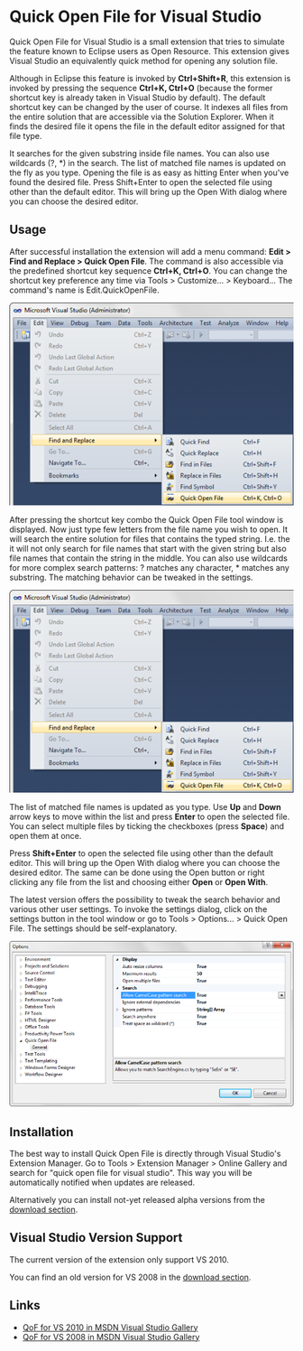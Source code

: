 Quick Open File for Visual Studio
=================================

Quick Open File for Visual Studio is a small extension that tries to simulate the feature known to Eclipse users as Open Resource. This extension gives Visual Studio an equivalently quick method for opening any solution file.

Although in Eclipse this feature is invoked by <b>Ctrl+Shift+R</b>, this extension is invoked by pressing the sequence <b>Ctrl+K, Ctrl+O</b> (because the former shortcut key is already taken in Visual Studio by default). The default shortcut key can be changed by the user of course. It indexes all files from the entire solution that are accessible via the Solution Explorer. When it finds the desired file it opens the file in the default editor assigned for that file type.

It searches for the given substring inside file names. You can also use wildcards (?, *) in the search. The list of matched file names is updated on the fly as you type. Opening the file is as easy as hitting Enter when you've found the desired file. Press Shift+Enter to open the selected file using other than the default editor. This will bring up the Open With dialog where you can choose the desired editor.

Usage
-----

After successful installation the extension will add a menu command: <b>Edit > Find and Replace > Quick Open File</b>. The command is also accessible via the predefined shortcut key sequence <b>Ctrl+K, Ctrl+O</b>. You can change the shortcut key preference any time via Tools > Customize... > Keyboard... The command's name is Edit.QuickOpenFile.

![Quick Open File menu shortcut](img/vsopen_menu_2010_fullres.png)

After pressing the shortcut key combo the Quick Open File tool window is displayed. Now just type few letters from the file name you wish to open. It will search the entire solution for files that contains the typed string. I.e. the it will not only search for file names that start with the given string but also file names that contain the string in the middle. You can also use wildcards for more complex search patterns: ? matches any character, * matches any substring. The matching behavior can be tweaked in the settings.

![Quick Open File tool window](img/vsopen_menu_2010_fullres.png)

The list of matched file names is updated as you type. Use <b>Up</b> and <b>Down</b> arrow keys to move within the list and press <b>Enter</b> to open the selected file. You can select multiple files by ticking the checkboxes (press <b>Space</b>) and open them at once.

Press <b>Shift+Enter</b> to open the selected file using other than the default editor. This will bring up the Open With dialog where you can choose the desired editor. The same can be done using the Open button or right clicking any file from the list and choosing either <b>Open</b> or <b>Open With</b>.

The latest version offers the possibility to tweak the search behavior and various other user settings. To invoke the settings dialog, click on the settings button in the tool window or go to Tools > Options... > Quick Open File. The settings should be self-explanatory.

![Quick Open File tool window](img/vsopen_settings_2010_fullres.png)

Installation
------------

The best way to install Quick Open File is directly through Visual Studio's Extension Manager. Go to Tools > Extension Manager > Online Gallery and search for "quick open file for visual studio". This way you will be automatically notified when updates are released.

Alternatively you can install not-yet released alpha versions from the [download section](https://github.com/martinky/qof/downloads).

Visual Studio Version Support
-----------------------------

The current version of the extension only support VS 2010.

You can find an old version for VS 2008 in the [download section](https://github.com/martinky/qof/downloads).

Links
-----

- [QoF for VS 2010 in MSDN Visual Studio Gallery](http://visualstudiogallery.msdn.microsoft.com/3eb2f230-2728-4d5f-b448-4c0b64154da7)
- [QoF for VS 2008 in MSDN Visual Studio Gallery](http://visualstudiogallery.msdn.microsoft.com/e4e906ee-2a2a-459b-85e8-df4b1c5666d1)